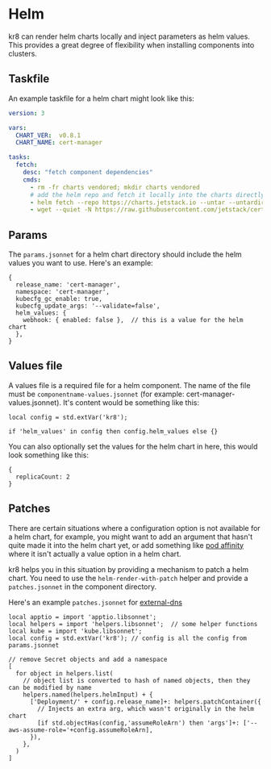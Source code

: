 # Helm

kr8 can render helm charts locally and inject parameters as helm values. This provides a great degree of flexibility when installing components into clusters.

## Taskfile

An example taskfile for a helm chart might look like this:

```yaml
version: 3

vars:
  CHART_VER:  v0.8.1
  CHART_NAME: cert-manager

tasks:
  fetch:
    desc: "fetch component dependencies"
    cmds:
      - rm -fr charts vendored; mkdir charts vendored
      # add the helm repo and fetch it locally into the charts directly
      - helm fetch --repo https://charts.jetstack.io --untar --untardir ./charts --version "{{.CHART_VER}}" "{{.CHART_NAME}}"
      - wget --quiet -N https://raw.githubusercontent.com/jetstack/cert-manager/release-0.8/deploy/manifests/00-crds.yaml -O - | grep -v ^# > vendored/00cert-manager-crd.yaml
```

## Params

The `params.jsonnet` for a helm chart directory should include the helm values you want to use. Here's an example:

```jsonnet
{
  release_name: 'cert-manager',
  namespace: 'cert-manager',
  kubecfg_gc_enable: true,
  kubecfg_update_args: '--validate=false',
  helm_values: {
    webhook: { enabled: false },  // this is a value for the helm chart
  },
}
```

## Values file

A values file is a required file for a helm component. The name of the file must be `componentname-values.jsonnet` (for example: cert-manager-values.jsonnet). It's content would be something like this:

```jsonnet
local config = std.extVar('kr8');

if 'helm_values' in config then config.helm_values else {}
```

You can also optionally set the values for the helm chart in here, this would look something like this:

```jsonnet
{
  replicaCount: 2
}
```

## Patches

There are certain situations where a configuration option is not available for a helm chart, for example, you might want to add an argument that hasn't quite made it into the helm chart yet, or add something like [pod affinity](https://kubernetes.io/docs/concepts/configuration/assign-pod-node/#inter-pod-affinity-and-anti-affinity) where it isn't actually a value option in a helm chart.

kr8 helps you in this situation by providing a mechanism to patch a helm chart. You need to use the `helm-render-with-patch` helper and provide a `patches.jsonnet` in the component directory.

Here's an example `patches.jsonnet` for [external-dns](https://github.com/kubernetes-incubator/external-dns)

```jsonnet
local apptio = import 'apptio.libsonnet';
local helpers = import 'helpers.libsonnet';  // some helper functions
local kube = import 'kube.libsonnet';
local config = std.extVar('kr8'); // config is all the config from params.jsonnet

// remove Secret objects and add a namespace
[
  for object in helpers.list(
    // object list is converted to hash of named objects, then they can be modified by name
    helpers.named(helpers.helmInput) + {
      ['Deployment/' + config.release_name]+: helpers.patchContainer({
        // Injects an extra arg, which wasn't originally in the helm chart
        [if std.objectHas(config,'assumeRoleArn') then 'args']+: ['--aws-assume-role='+config.assumeRoleArn],
      }),
    },
  )
]
```
